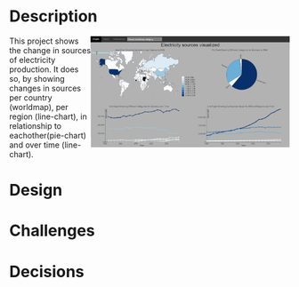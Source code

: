 # Description
<img src="docs/project_page.png" align="right" height="200"  > This project shows the change in sources of electricity production. It does so, by showing changes in sources per country (worldmap), per region (line-chart), in relationship to eachother(pie-chart) and over time (line-chart).  

# Design


# Challenges


# Decisions

